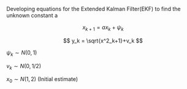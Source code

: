Developing equations for the Extended Kalman Filter(EKF) to find the unknown constant a


$$ x_{k+1} = ax_k + \psi_k $$




$$ y_k =  \sqrt{x^2_k+1}+v_k $$




$\psi_k \sim N(0,1)$

$v_k \sim N(0,1/2)$

$x_0 \sim N(1,2)$ (Initial estimate)
